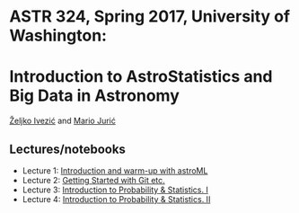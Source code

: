 
# ASTR 324, Spring 2017, University of Washington: 
# Introduction to AstroStatistics and Big Data in Astronomy

[Željko Ivezić](http://www.astro.washington.edu/users/ivezic/) and [Mario Jurić](http://research.majuric.org)

## Lectures/notebooks 

 * Lecture 1: [Introduction and warm-up with astroML](Week-1-Tue.key)
 * Lecture 2: [Getting Started with Git etc.](Week-1-Thu.ipynb)
 * Lecture 3: [Introduction to Probability & Statistics. I](Week-2-Tue.ipynb)
 * Lecture 4: [Introduction to Probability & Statistics. II](Week-2-Thu.ipynb)

